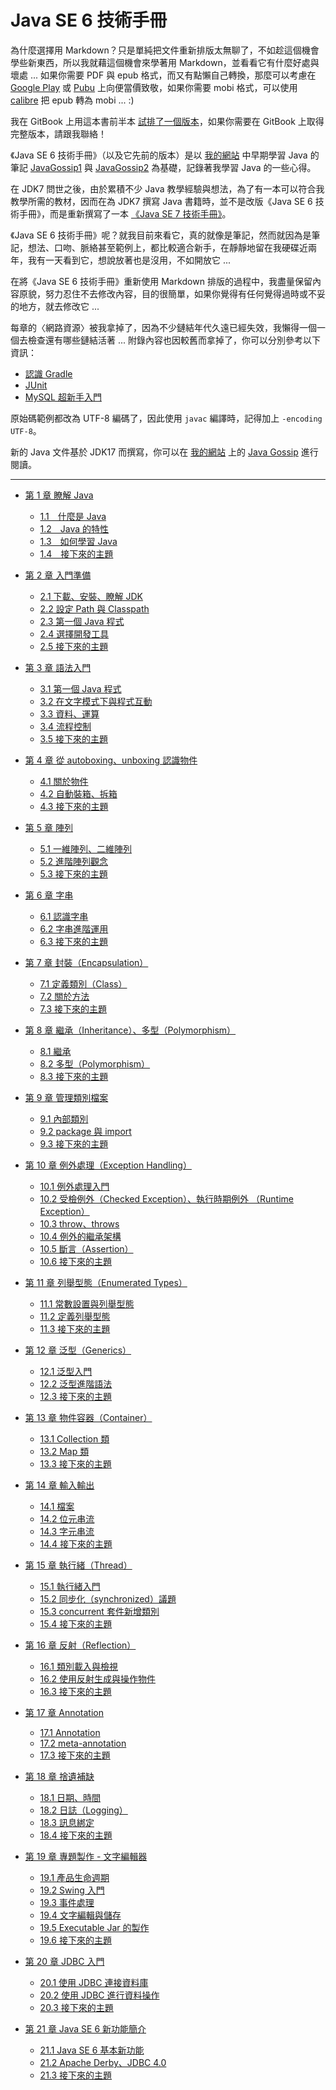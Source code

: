 Java SE 6 技術手冊
==================

為什麼選擇用 Markdown？只是單純把文件重新排版太無聊了，不如趁這個機會學些新東西，所以我就藉這個機會來學著用 Markdown，並看看它有什麼好處與壞處 ... 如果你需要 PDF 與 epub 格式，而又有點懶自己轉換，那麼可以考慮在 [Google Play](https://play.google.com/store/books/details?id=IYqPAgAAQBAJ) 或 [Pubu](http://www.pubu.com.tw/ebook/Java-SE-6-%E6%8A%80%E8%A1%93%E6%89%8B%E5%86%8A-28587)  上向便當價致敬，如果你需要 mobi 格式，可以使用 [calibre](http://calibre-ebook.com/)  把 epub 轉為 mobi ... :)

我在 GitBook 上用這本書前半本 [試排了一個版本](http://caterpillar.gitbooks.io/javase6tutorial/)，如果你需要在 GitBook 上取得完整版本，請跟我聯絡！

《Java SE 6 技術手冊》（以及它先前的版本）是以 [我的網站](https://openhome.cc) 中早期學習 Java 的筆記 [JavaGossip1](https://openhome.cc/Gossip/JavaGossip-V1/) 與 [JavaGossip2](https://openhome.cc/Gossip/JavaGossip-V2/) 為基礎，記錄著我學習 Java 的一些心得。

在 JDK7 問世之後，由於累積不少 Java 教學經驗與想法，為了有一本可以符合我教學所需的教材，因而在為 JDK7 撰寫 Java 書籍時，並不是改版《Java SE 6 技術手冊》，而是重新撰寫了一本 [《Java SE 7 技術手冊》](http://books.gotop.com.tw/bookdetails.aspx?bn=ACL034000)。

《Java SE 6 技術手冊》呢？就我目前來看它，真的就像是筆記，然而就因為是筆記，想法、口吻、脈絡甚至範例上，都比較適合新手，在靜靜地留在我硬碟近兩年，我有一天看到它，想說放著也是沒用，不如開放它 ... 

在將《Java SE 6 技術手冊》重新使用 Markdown 排版的過程中，我盡量保留內容原貌，努力忍住不去修改內容，目的很簡單，如果你覺得有任何覺得過時或不妥的地方，就去修改它 ...

每章的〈網路資源〉被我拿掉了，因為不少鏈結年代久遠已經失效，我懶得一個一個去檢查還有哪些鏈結活著 ... 附錄內容也因較舊而拿掉了，你可以分別參考以下資訊：

- [認識 Gradle](http://www.codedata.com.tw/java/understanding-gradle-1-ant/)
- [JUnit](https://openhome.cc/Gossip/JUnit/)
- [MySQL 超新手入門](http://www.codedata.com.tw/database/mysql-tutorial-getting-started/)

原始碼範例都改為 UTF-8 編碼了，因此使用 `javac` 編譯時，記得加上 `-encoding UTF-8`。

新的 Java 文件基於 JDK17 而撰寫，你可以在 [我的網站](https://openhome.cc) 上的 [Java Gossip](https://openhome.cc/zh-tw/java/) 進行閱讀。

----------

- [第 1 章 瞭解 Java](docs/CH01.md#%E7%AC%AC-1-%E7%AB%A0-%E7%9E%AD%E8%A7%A3-java)
  - [1.1　什麼是 Java](docs/CH01.md#11%E4%BB%80%E9%BA%BC%E6%98%AF-java)
  - [1.2　Java 的特性](docs/CH01.md#12java-%E7%9A%84%E7%89%B9%E6%80%A7)
  - [1.3　如何學習 Java](docs/CH01.md#13%E5%A6%82%E4%BD%95%E5%AD%B8%E7%BF%92-java)
  - [1.4　接下來的主題](docs/CH01.md#14%E6%8E%A5%E4%B8%8B%E4%BE%86%E7%9A%84%E4%B8%BB%E9%A1%8C)

- [第 2 章 入門準備](docs/CH02.md#%E7%AC%AC-2-%E7%AB%A0-%E5%85%A5%E9%96%80%E6%BA%96%E5%82%99)
  - [2.1 下載、安裝、瞭解 JDK](docs/CH02.md#21-%E4%B8%8B%E8%BC%89%E5%AE%89%E8%A3%9D%E7%9E%AD%E8%A7%A3-jdk)
  - [2.2 設定 Path 與 Classpath](docs/CH02.md#22-%E8%A8%AD%E5%AE%9A-path-%E8%88%87-classpath)
  - [2.3 第一個 Java 程式](docs/CH02.md#23-%E7%AC%AC%E4%B8%80%E5%80%8B-java-%E7%A8%8B%E5%BC%8F)
  - [2.4 選擇開發工具](docs/CH02.md#24-%E9%81%B8%E6%93%87%E9%96%8B%E7%99%BC%E5%B7%A5%E5%85%B7)
  - [2.5 接下來的主題](docs/CH02.md#25-%E6%8E%A5%E4%B8%8B%E4%BE%86%E7%9A%84%E4%B8%BB%E9%A1%8C)
 
- [第 3 章 語法入門](docs/CH03.md#%E7%AC%AC-3-%E7%AB%A0-%E8%AA%9E%E6%B3%95%E5%85%A5%E9%96%80)
  - [3.1 第一個 Java 程式](docs/CH03.md#31-%E7%AC%AC%E4%B8%80%E5%80%8B-java-%E7%A8%8B%E5%BC%8F)
  - [3.2 在文字模式下與程式互動](docs/CH03.md#32-%E5%9C%A8%E6%96%87%E5%AD%97%E6%A8%A1%E5%BC%8F%E4%B8%8B%E8%88%87%E7%A8%8B%E5%BC%8F%E4%BA%92%E5%8B%95)
  - [3.3 資料、運算](docs/CH03.md#33-%E8%B3%87%E6%96%99%E9%81%8B%E7%AE%97)
  - [3.4 流程控制](docs/CH03.md#34-%E6%B5%81%E7%A8%8B%E6%8E%A7%E5%88%B6)
  - [3.5 接下來的主題](docs/CH03.md#35-%E6%8E%A5%E4%B8%8B%E4%BE%86%E7%9A%84%E4%B8%BB%E9%A1%8C)
 
- [第 4 章 從 autoboxing、unboxing 認識物件](docs/CH04.md#%E7%AC%AC-4-%E7%AB%A0-%E5%BE%9E-autoboxingunboxing-%E8%AA%8D%E8%AD%98%E7%89%A9%E4%BB%B6)
  - [4.1 關於物件](docs/CH04.md#41-%E9%97%9C%E6%96%BC%E7%89%A9%E4%BB%B6)
  - [4.2 自動裝箱、拆箱](docs/CH04.md#42-%E8%87%AA%E5%8B%95%E8%A3%9D%E7%AE%B1%E6%8B%86%E7%AE%B1)
  - [4.3 接下來的主題](docs/CH04.md#43-%E6%8E%A5%E4%B8%8B%E4%BE%86%E7%9A%84%E4%B8%BB%E9%A1%8C)
 
- [第 5 章 陣列](docs/CH05.md#%E7%AC%AC-5-%E7%AB%A0-%E9%99%A3%E5%88%97)
  - [5.1 一維陣列、二維陣列](docs/CH05.md#51-%E4%B8%80%E7%B6%AD%E9%99%A3%E5%88%97%E4%BA%8C%E7%B6%AD%E9%99%A3%E5%88%97)
  - [5.2 進階陣列觀念](docs/CH05.md#52-%E9%80%B2%E9%9A%8E%E9%99%A3%E5%88%97%E8%A7%80%E5%BF%B5)
  - [5.3 接下來的主題](docs/CH05.md#53-%E6%8E%A5%E4%B8%8B%E4%BE%86%E7%9A%84%E4%B8%BB%E9%A1%8C)
 
- [第 6 章 字串](docs/CH06.md#%E7%AC%AC-6-%E7%AB%A0-%E5%AD%97%E4%B8%B2)
  - [6.1 認識字串](docs/CH06.md#61-%E8%AA%8D%E8%AD%98%E5%AD%97%E4%B8%B2)
  - [6.2 字串進階運用](docs/CH06.md#62-%E5%AD%97%E4%B8%B2%E9%80%B2%E9%9A%8E%E9%81%8B%E7%94%A8)
  - [6.3 接下來的主題](docs/CH06.md#63-%E6%8E%A5%E4%B8%8B%E4%BE%86%E7%9A%84%E4%B8%BB%E9%A1%8C)
 
- [第 7 章 封裝（Encapsulation）](docs/CH07.md#%E7%AC%AC-7-%E7%AB%A0-%E5%B0%81%E8%A3%9Dencapsulation)
  - [7.1 定義類別（Class）](docs/CH07.md#71-%E5%AE%9A%E7%BE%A9%E9%A1%9E%E5%88%A5class)
  - [7.2 關於方法](docs/CH07.md#72-%E9%97%9C%E6%96%BC%E6%96%B9%E6%B3%95)
  - [7.3 接下來的主題](docs/CH07.md#73-%E6%8E%A5%E4%B8%8B%E4%BE%86%E7%9A%84%E4%B8%BB%E9%A1%8C)
 
- [第 8 章 繼承（Inheritance）、多型（Polymorphism）](docs/CH08.md#%E7%AC%AC-8-%E7%AB%A0-%E7%B9%BC%E6%89%BFinheritance%E5%A4%9A%E5%9E%8Bpolymorphism)
  - [8.1 繼承](docs/CH08.md#81-%E7%B9%BC%E6%89%BF)
  - [8.2 多型（Polymorphism）](docs/CH08.md#82-%E5%A4%9A%E5%9E%8Bpolymorphism)
  - [8.3 接下來的主題](docs/CH08.md#83-%E6%8E%A5%E4%B8%8B%E4%BE%86%E7%9A%84%E4%B8%BB%E9%A1%8C)
 
- [第 9 章 管理類別檔案](docs/CH09.md#%E7%AC%AC-9-%E7%AB%A0-%E7%AE%A1%E7%90%86%E9%A1%9E%E5%88%A5%E6%AA%94%E6%A1%88)
  - [9.1 內部類別](docs/CH09.md#91-%E5%85%A7%E9%83%A8%E9%A1%9E%E5%88%A5)
  - [9.2 package 與 import](docs/CH09.md#92-package-%E8%88%87-import)
  - [9.3 接下來的主題](docs/CH09.md#93-%E6%8E%A5%E4%B8%8B%E4%BE%86%E7%9A%84%E4%B8%BB%E9%A1%8C)
 
- [第 10 章 例外處理（Exception Handling）](docs/CH10.md#%E7%AC%AC-10-%E7%AB%A0-%E4%BE%8B%E5%A4%96%E8%99%95%E7%90%86exception-handling)
  - [10.1 例外處理入門](docs/CH10.md#101-%E4%BE%8B%E5%A4%96%E8%99%95%E7%90%86%E5%85%A5%E9%96%80)
  - [10.2 受檢例外（Checked Exception）、執行時期例外
（Runtime Exception）](docs/CH10.md#102-%E5%8F%97%E6%AA%A2%E4%BE%8B%E5%A4%96checked-exception%E5%9F%B7%E8%A1%8C%E6%99%82%E6%9C%9F%E4%BE%8B%E5%A4%96runtime-exception)
  - [10.3 throw、throws](docs/CH10.md#103-throwthrows)
  - [10.4 例外的繼承架構](docs/CH10.md#104-%E4%BE%8B%E5%A4%96%E7%9A%84%E7%B9%BC%E6%89%BF%E6%9E%B6%E6%A7%8B)
  - [10.5 斷言（Assertion）](docs/CH10.md#105-%E6%96%B7%E8%A8%80assertion)
  - [10.6 接下來的主題](docs/CH10.md#106-%E6%8E%A5%E4%B8%8B%E4%BE%86%E7%9A%84%E4%B8%BB%E9%A1%8C)
 
- [第 11 章 列舉型態（Enumerated Types）](docs/CH11.md#%E7%AC%AC-11-%E7%AB%A0-%E5%88%97%E8%88%89%E5%9E%8B%E6%85%8Benumerated-types)
  - [11.1 常數設置與列舉型態](docs/CH11.md#111-%E5%B8%B8%E6%95%B8%E8%A8%AD%E7%BD%AE%E8%88%87%E5%88%97%E8%88%89%E5%9E%8B%E6%85%8B)
  - [11.2 定義列舉型態](docs/CH11.md#112-%E5%AE%9A%E7%BE%A9%E5%88%97%E8%88%89%E5%9E%8B%E6%85%8B)
  - [11.3 接下來的主題](docs/CH11.md#113-%E6%8E%A5%E4%B8%8B%E4%BE%86%E7%9A%84%E4%B8%BB%E9%A1%8C)
 
- [第 12 章 泛型（Generics）](docs/CH12.md#%E7%AC%AC-12-%E7%AB%A0-%E6%B3%9B%E5%9E%8B)
  - [12.1 泛型入門](docs/CH12.md#121-%E6%B3%9B%E5%9E%8B%E5%85%A5%E9%96%80)
  - [12.2 泛型進階語法](docs/CH12.md#122-%E6%B3%9B%E5%9E%8B%E9%80%B2%E9%9A%8E%E8%AA%9E%E6%B3%95)
  - [12.3 接下來的主題](docs/CH12.md#123-%E6%8E%A5%E4%B8%8B%E4%BE%86%E7%9A%84%E4%B8%BB%E9%A1%8C)
 
- [第 13 章 物件容器（Container）](docs/CH13.md#%E7%AC%AC-13-%E7%AB%A0-%E7%89%A9%E4%BB%B6%E5%AE%B9%E5%99%A8container)
  - [13.1 Collection 類](docs/CH13.md#131-collection-%E9%A1%9E)
  - [13.2 Map 類](docs/CH13.md#132-map-%E9%A1%9E)
  - [13.3 接下來的主題](docs/CH13.md#133-%E6%8E%A5%E4%B8%8B%E4%BE%86%E7%9A%84%E4%B8%BB%E9%A1%8C)
 
- [第 14 章 輸入輸出](docs/CH14.md#%E7%AC%AC-14-%E7%AB%A0-%E8%BC%B8%E5%85%A5%E8%BC%B8%E5%87%BA)
  - [14.1 檔案](docs/CH14.md#141-%E6%AA%94%E6%A1%88)
  - [14.2 位元串流](docs/CH14.md#142-%E4%BD%8D%E5%85%83%E4%B8%B2%E6%B5%81)
  - [14.3 字元串流](docs/CH14.md#143-%E5%AD%97%E5%85%83%E4%B8%B2%E6%B5%81)
  - [14.4 接下來的主題](docs/CH14.md#144-%E6%8E%A5%E4%B8%8B%E4%BE%86%E7%9A%84%E4%B8%BB%E9%A1%8C)
 
- [第 15 章 執行緒（Thread）](docs/CH15.md#%E7%AC%AC-15-%E7%AB%A0-%E5%9F%B7%E8%A1%8C%E7%B7%92thread)
  - [15.1 執行緒入門](docs/CH15.md#151-%E5%9F%B7%E8%A1%8C%E7%B7%92%E5%85%A5%E9%96%80)
  - [15.2 同步化（synchronized）議題](docs/CH15.md#152-%E5%90%8C%E6%AD%A5%E5%8C%96synchronized%E8%AD%B0%E9%A1%8C)
  - [15.3 concurrent 套件新增類別](docs/CH15.md#153-concurrent-%E5%A5%97%E4%BB%B6%E6%96%B0%E5%A2%9E%E9%A1%9E%E5%88%A5)
  - [15.4 接下來的主題](docs/CH15.md#154-%E6%8E%A5%E4%B8%8B%E4%BE%86%E7%9A%84%E4%B8%BB%E9%A1%8C)
 
- [第 16 章 反射（Reflection）](docs/CH16.md#%E7%AC%AC-16-%E7%AB%A0-%E5%8F%8D%E5%B0%84reflection)
  - [16.1 類別載入與檢視](docs/CH16.md#161-%E9%A1%9E%E5%88%A5%E8%BC%89%E5%85%A5%E8%88%87%E6%AA%A2%E8%A6%96)
  - [16.2 使用反射生成與操作物件](docs/CH16.md#162-%E4%BD%BF%E7%94%A8%E5%8F%8D%E5%B0%84%E7%94%9F%E6%88%90%E8%88%87%E6%93%8D%E4%BD%9C%E7%89%A9%E4%BB%B6)
  - [16.3 接下來的主題](docs/CH16.md#163-%E6%8E%A5%E4%B8%8B%E4%BE%86%E7%9A%84%E4%B8%BB%E9%A1%8C)
 
- [第 17 章 Annotation](docs/CH17.md#%E7%AC%AC-17-%E7%AB%A0-annotation)
  - [17.1 Annotation](docs/CH17.md#171-annotation)
  - [17.2 meta-annotation](docs/CH17.md#172-meta-annotation)
  - [17.3 接下來的主題](docs/CH17.md#173-%E6%8E%A5%E4%B8%8B%E4%BE%86%E7%9A%84%E4%B8%BB%E9%A1%8C)
 
- [第 18 章 捨遺補缺](docs/CH18.md#%E7%AC%AC-18-%E7%AB%A0-%E6%8D%A8%E9%81%BA%E8%A3%9C%E7%BC%BA)
  - [18.1 日期、時間](docs/CH18.md#181-%E6%97%A5%E6%9C%9F%E6%99%82%E9%96%93)
  - [18.2 日誌（Logging）](docs/CH18.md#182-%E6%97%A5%E8%AA%8Clogging)
  - [18.3 訊息綁定](docs/CH18.md#183-%E8%A8%8A%E6%81%AF%E7%B6%81%E5%AE%9A)
  - [18.4 接下來的主題](docs/CH18.md#184-%E6%8E%A5%E4%B8%8B%E4%BE%86%E7%9A%84%E4%B8%BB%E9%A1%8C)

- [第 19 章 專題製作  - 文字編輯器](docs/CH19.md#%E7%AC%AC-19-%E7%AB%A0-%E5%B0%88%E9%A1%8C%E8%A3%BD%E4%BD%9C---%E6%96%87%E5%AD%97%E7%B7%A8%E8%BC%AF%E5%99%A8)
  - [19.1 產品生命週期](docs/CH19.md#191-%E7%94%A2%E5%93%81%E7%94%9F%E5%91%BD%E9%80%B1%E6%9C%9F)
  - [19.2 Swing 入門](docs/CH19.md#192-swing-%E5%85%A5%E9%96%80)
  - [19.3 事件處理](docs/CH19.md#193-%E4%BA%8B%E4%BB%B6%E8%99%95%E7%90%86)
  - [19.4 文字編輯與儲存](docs/CH19.md#194-%E6%96%87%E5%AD%97%E7%B7%A8%E8%BC%AF%E8%88%87%E5%84%B2%E5%AD%98)
  - [19.5 Executable Jar 的製作](docs/CH19.md#195-executable-jar-%E7%9A%84%E8%A3%BD%E4%BD%9C)
  - [19.6 接下來的主題](docs/CH19.md#196-%E6%8E%A5%E4%B8%8B%E4%BE%86%E7%9A%84%E4%B8%BB%E9%A1%8C)
 
- [第 20 章 JDBC 入門](docs/CH20.md#%E7%AC%AC-20-%E7%AB%A0-jdbc-%E5%85%A5%E9%96%80)
  - [20.1 使用 JDBC 連接資料庫](docs/CH20.md#201-%E4%BD%BF%E7%94%A8-jdbc-%E9%80%A3%E6%8E%A5%E8%B3%87%E6%96%99%E5%BA%AB)
  - [20.2 使用 JDBC 進行資料操作](docs/CH20.md#202-%E4%BD%BF%E7%94%A8-jdbc-%E9%80%B2%E8%A1%8C%E8%B3%87%E6%96%99%E6%93%8D%E4%BD%9C)
  - [20.3 接下來的主題](docs/CH20.md#203-%E6%8E%A5%E4%B8%8B%E4%BE%86%E7%9A%84%E4%B8%BB%E9%A1%8C)
 
- [第 21 章 Java SE 6 新功能簡介](docs/CH21.md#java-se-6-%E6%96%B0%E5%8A%9F%E8%83%BD%E7%B0%A1%E4%BB%8B)
  - [21.1 Java SE 6 基本新功能](docs/CH21.md#211-java-se-6-%E5%9F%BA%E6%9C%AC%E6%96%B0%E5%8A%9F%E8%83%BD)
  - [21.2 Apache Derby、JDBC 4.0](docs/CH21.md#2121-%E4%BD%BF%E7%94%A8-apache-derby)
  - [21.3 接下來的主題](docs/CH21.md#213-%E6%8E%A5%E4%B8%8B%E4%BE%86%E7%9A%84%E4%B8%BB%E9%A1%8C)
 
